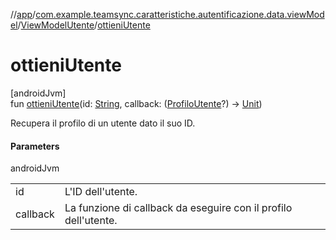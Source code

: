 //[app](../../../index.md)/[com.example.teamsync.caratteristiche.autentificazione.data.viewModel](../index.md)/[ViewModelUtente](index.md)/[ottieniUtente](ottieni-utente.md)

# ottieniUtente

[androidJvm]\
fun [ottieniUtente](ottieni-utente.md)(id: [String](https://kotlinlang.org/api/latest/jvm/stdlib/kotlin/-string/index.html), callback: ([ProfiloUtente](../../com.example.teamsync.caratteristiche.autentificazione.data.model/-profilo-utente/index.md)?) -&gt; [Unit](https://kotlinlang.org/api/latest/jvm/stdlib/kotlin/-unit/index.html))

Recupera il profilo di un utente dato il suo ID.

#### Parameters

androidJvm

| | |
|---|---|
| id | L'ID dell'utente. |
| callback | La funzione di callback da eseguire con il profilo dell'utente. |
